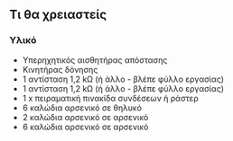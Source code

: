 ## Τι θα χρειαστείς

### Υλικό

* Υπερηχητικός αισθητήρας απόστασης
* Κινητήρας δόνησης
* 1 αντίσταση 1,2 kΩ (ή άλλο - βλέπε φύλλο εργασίας)
* 1 αντίσταση 1,2 kΩ (ή άλλο - βλέπε φύλλο εργασίας)
* 1 x πειραματική πινακίδα συνδέσεων ή ράστερ
* 6 καλώδια αρσενικό σε θηλυκό
* 2 καλώδια αρσενικό σε αρσενικό
* 6 καλώδια αρσενικό σε αρσενικό